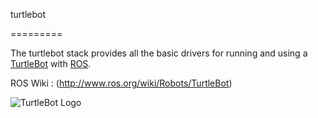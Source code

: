 turtlebot
=========

The turtlebot stack provides all the basic drivers for running and using a [TurtleBot](http://turtlebot.com) with [ROS](http://www.ros.org).

ROS Wiki : (http://www.ros.org/wiki/Robots/TurtleBot)




![TurtleBot Logo](http://www.turtlebot.com/assets/images/turtlebot_logo.png)
